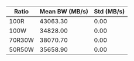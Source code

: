 | Ratio | Mean BW (MB/s) | Std (MB/s) |
|-------|-----------------|------------|
| 100R | 43063.30 | 0.00 |
| 100W | 34828.00 | 0.00 |
| 70R30W | 38070.70 | 0.00 |
| 50R50W | 35658.90 | 0.00 |
